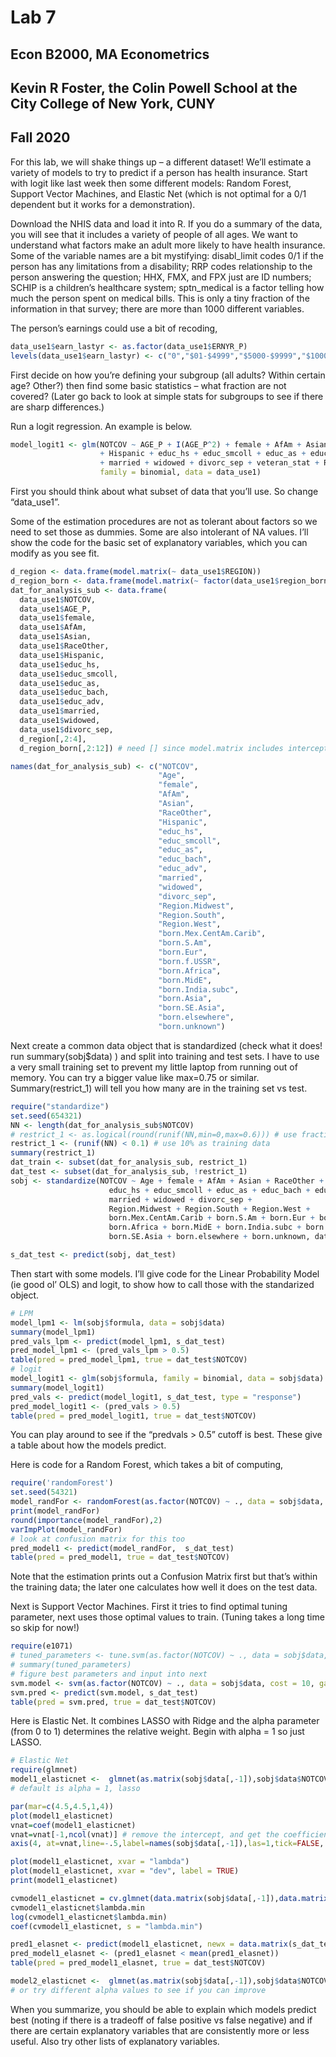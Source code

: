 Lab 7
================

## Econ B2000, MA Econometrics

## Kevin R Foster, the Colin Powell School at the City College of New York, CUNY

## Fall 2020

For this lab, we will shake things up – a different dataset\! We’ll
estimate a variety of models to try to predict if a person has health
insurance. Start with logit like last week then some different models:
Random Forest, Support Vector Machines, and Elastic Net (which is not
optimal for a 0/1 dependent but it works for a demonstration).

Download the NHIS data and load it into R. If you do a summary of the
data, you will see that it includes a variety of people of all ages. We
want to understand what factors make an adult more likely to have health
insurance. Some of the variable names are a bit mystifying:
disabl\_limit codes 0/1 if the person has any limitations from a
disability; RRP codes relationship to the person answering the question;
HHX, FMX, and FPX just are ID numbers; SCHIP is a children’s healthcare
system; sptn\_medical is a factor telling how much the person spent on
medical bills. This is only a tiny fraction of the information in that
survey; there are more than 1000 different variables.

The person’s earnings could use a bit of recoding,

``` r
data_use1$earn_lastyr <- as.factor(data_use1$ERNYR_P)
levels(data_use1$earn_lastyr) <- c("0","$01-$4999","$5000-$9999","$10000-$14999","$15000-$19999","$20000-$24999","$25000-$34999","$35000-$44999","$45000-$54999","$55000-$64999","$65000-$74999","$75000 and over",NA,NA,NA)
```

First decide on how you’re defining your subgroup (all adults? Within
certain age? Other?) then find some basic statistics – what fraction are
not covered? (Later go back to look at simple stats for subgroups to see
if there are sharp differences.)

Run a logit regression. An example is below.

``` r
model_logit1 <- glm(NOTCOV ~ AGE_P + I(AGE_P^2) + female + AfAm + Asian + RaceOther  
                    + Hispanic + educ_hs + educ_smcoll + educ_as + educ_bach + educ_adv 
                    + married + widowed + divorc_sep + veteran_stat + REGION + region_born,
                    family = binomial, data = data_use1)
```

First you should think about what subset of data that you’ll use. So
change “data\_use1”.

Some of the estimation procedures are not as tolerant about factors so
we need to set those as dummies. Some are also intolerant of NA values.
I’ll show the code for the basic set of explanatory variables, which you
can modify as you see fit.

``` r
d_region <- data.frame(model.matrix(~ data_use1$REGION))
d_region_born <- data.frame(model.matrix(~ factor(data_use1$region_born)))  # snips any with zero in the subgroup
dat_for_analysis_sub <- data.frame(
  data_use1$NOTCOV,
  data_use1$AGE_P,
  data_use1$female,
  data_use1$AfAm,
  data_use1$Asian,
  data_use1$RaceOther,
  data_use1$Hispanic,
  data_use1$educ_hs,
  data_use1$educ_smcoll,
  data_use1$educ_as,
  data_use1$educ_bach,
  data_use1$educ_adv,
  data_use1$married,
  data_use1$widowed,
  data_use1$divorc_sep,
  d_region[,2:4],
  d_region_born[,2:12]) # need [] since model.matrix includes intercept term

names(dat_for_analysis_sub) <- c("NOTCOV",
                                 "Age",
                                 "female",
                                 "AfAm",
                                 "Asian",
                                 "RaceOther",
                                 "Hispanic",
                                 "educ_hs",
                                 "educ_smcoll",
                                 "educ_as",
                                 "educ_bach",
                                 "educ_adv",
                                 "married",
                                 "widowed",
                                 "divorc_sep",
                                 "Region.Midwest",
                                 "Region.South",
                                 "Region.West",
                                 "born.Mex.CentAm.Carib",
                                 "born.S.Am",
                                 "born.Eur",
                                 "born.f.USSR",
                                 "born.Africa",
                                 "born.MidE",
                                 "born.India.subc",
                                 "born.Asia",
                                 "born.SE.Asia",
                                 "born.elsewhere",
                                 "born.unknown")
```

Next create a common data object that is standardized (check what it
does\! run summary(sobj$data) ) and split into training and test sets. I
have to use a very small training set to prevent my little laptop from
running out of memory. You can try a bigger value like max=0.75 or
similar. Summary(restrict\_1) will tell you how many are in the training
set vs test.

``` r
require("standardize")
set.seed(654321)
NN <- length(dat_for_analysis_sub$NOTCOV)
# restrict_1 <- as.logical(round(runif(NN,min=0,max=0.6))) # use fraction as training data
restrict_1 <- (runif(NN) < 0.1) # use 10% as training data
summary(restrict_1)
dat_train <- subset(dat_for_analysis_sub, restrict_1)
dat_test <- subset(dat_for_analysis_sub, !restrict_1)
sobj <- standardize(NOTCOV ~ Age + female + AfAm + Asian + RaceOther + Hispanic + 
                      educ_hs + educ_smcoll + educ_as + educ_bach + educ_adv + 
                      married + widowed + divorc_sep + 
                      Region.Midwest + Region.South + Region.West + 
                      born.Mex.CentAm.Carib + born.S.Am + born.Eur + born.f.USSR + 
                      born.Africa + born.MidE + born.India.subc + born.Asia + 
                      born.SE.Asia + born.elsewhere + born.unknown, dat_train, family = binomial)

s_dat_test <- predict(sobj, dat_test)
```

Then start with some models. I’ll give code for the Linear Probability
Model (ie good ol’ OLS) and logit, to show how to call those with the
standarized object.

``` r
# LPM
model_lpm1 <- lm(sobj$formula, data = sobj$data)
summary(model_lpm1)
pred_vals_lpm <- predict(model_lpm1, s_dat_test)
pred_model_lpm1 <- (pred_vals_lpm > 0.5)
table(pred = pred_model_lpm1, true = dat_test$NOTCOV)
# logit 
model_logit1 <- glm(sobj$formula, family = binomial, data = sobj$data)
summary(model_logit1)
pred_vals <- predict(model_logit1, s_dat_test, type = "response")
pred_model_logit1 <- (pred_vals > 0.5)
table(pred = pred_model_logit1, true = dat_test$NOTCOV)
```

You can play around to see if the “predvals \> 0.5” cutoff is best.
These give a table about how the models predict.

Here is code for a Random Forest, which takes a bit of computing,

``` r
require('randomForest')
set.seed(54321)
model_randFor <- randomForest(as.factor(NOTCOV) ~ ., data = sobj$data, importance=TRUE, proximity=TRUE)
print(model_randFor)
round(importance(model_randFor),2)
varImpPlot(model_randFor)
# look at confusion matrix for this too
pred_model1 <- predict(model_randFor,  s_dat_test)
table(pred = pred_model1, true = dat_test$NOTCOV)
```

Note that the estimation prints out a Confusion Matrix first but that’s
within the training data; the later one calculates how well it does on
the test data.

Next is Support Vector Machines. First it tries to find optimal tuning
parameter, next uses those optimal values to train. (Tuning takes a long
time so skip for now\!)

``` r
require(e1071)
# tuned_parameters <- tune.svm(as.factor(NOTCOV) ~ ., data = sobj$data, gamma = 10^(-3:0), cost = 10^(-2:1)) 
# summary(tuned_parameters)
# figure best parameters and input into next
svm.model <- svm(as.factor(NOTCOV) ~ ., data = sobj$data, cost = 10, gamma = 0.1)
svm.pred <- predict(svm.model, s_dat_test)
table(pred = svm.pred, true = dat_test$NOTCOV)
```

Here is Elastic Net. It combines LASSO with Ridge and the alpha
parameter (from 0 to 1) determines the relative weight. Begin with alpha
= 1 so just LASSO.

``` r
# Elastic Net
require(glmnet)
model1_elasticnet <-  glmnet(as.matrix(sobj$data[,-1]),sobj$data$NOTCOV) 
# default is alpha = 1, lasso

par(mar=c(4.5,4.5,1,4))
plot(model1_elasticnet)
vnat=coef(model1_elasticnet)
vnat=vnat[-1,ncol(vnat)] # remove the intercept, and get the coefficients at the end of the path
axis(4, at=vnat,line=-.5,label=names(sobj$data[,-1]),las=1,tick=FALSE, cex.axis=0.5) 

plot(model1_elasticnet, xvar = "lambda")
plot(model1_elasticnet, xvar = "dev", label = TRUE)
print(model1_elasticnet)

cvmodel1_elasticnet = cv.glmnet(data.matrix(sobj$data[,-1]),data.matrix(sobj$data$NOTCOV)) 
cvmodel1_elasticnet$lambda.min
log(cvmodel1_elasticnet$lambda.min)
coef(cvmodel1_elasticnet, s = "lambda.min")

pred1_elasnet <- predict(model1_elasticnet, newx = data.matrix(s_dat_test), s = cvmodel1_elasticnet$lambda.min)
pred_model1_elasnet <- (pred1_elasnet < mean(pred1_elasnet)) 
table(pred = pred_model1_elasnet, true = dat_test$NOTCOV)

model2_elasticnet <-  glmnet(as.matrix(sobj$data[,-1]),sobj$data$NOTCOV, alpha = 0) 
# or try different alpha values to see if you can improve
```

When you summarize, you should be able to explain which models predict
best (noting if there is a tradeoff of false positive vs false negative)
and if there are certain explanatory variables that are consistently
more or less useful. Also try other lists of explanatory variables.
